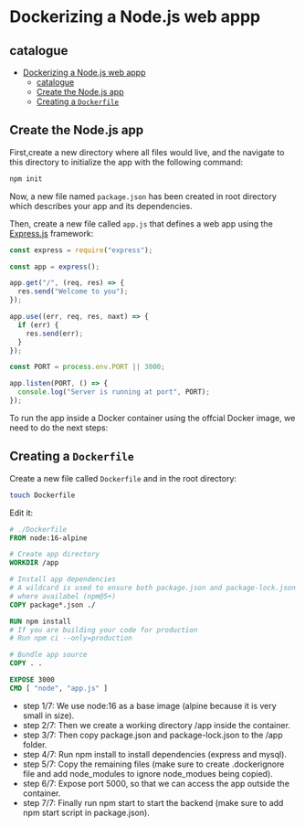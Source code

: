 # Dockerizing a Node.js web appp

## catalogue

- [Dockerizing a Node.js web appp](#dockerizing-a-nodejs-web-appp)
  - [catalogue](#catalogue)
  - [Create the Node.js app](#create-the-nodejs-app)
  - [Creating a `Dockerfile`](#creating-a-dockerfile)

## Create the Node.js app

First,create a new directory where all files would live, and the navigate to this directory to initialize the app with the following command:

```sh
npm init
```

Now, a new file named `package.json` has been created in root directory which describes your app and its dependencies.

Then, create a new file called `app.js` that defines a web app using the [Express.js](https://expressjs.com/) framework:

```js
const express = require("express");

const app = express();

app.get("/", (req, res) => {
  res.send("Welcome to you");
});

app.use((err, req, res, naxt) => {
  if (err) {
    res.send(err);
  }
});

const PORT = process.env.PORT || 3000;

app.listen(PORT, () => {
  console.log("Server is running at port", PORT);
});
```

To run the app inside a Docker container using the offcial Docker image, we need to do the next steps:

## Creating a `Dockerfile`

Create a new file called `Dockerfile` and in the root directory:

```sh
touch Dockerfile
```

Edit it:
```Dockerfile
# ./Dockerfile
FROM node:16-alpine

# Create app directory
WORKDIR /app

# Install app dependencies
# A wildcard is used to ensure both package.json and package-lock.json are copied
# where availabel (npm@5+)
COPY package*.json ./

RUN npm install
# If you are building your code for production
# Run npm ci --only=production

# Bundle app source
COPY . .

EXPOSE 3000
CMD [ "node", "app.js" ]
```

- step 1/7: We use node:16 as a base image (alpine because it is very small in size).
- step 2/7: Then we create a working directory /app inside the container.
- step 3/7: Then copy package.json and package-lock.json to the /app folder.
- step 4/7: Run npm install to install dependencies (express and mysql).
- step 5/7: Copy the remaining files (make sure to create .dockerignore file and add node_modules to ignore node_modues being copied).
- step 6/7: Expose port 5000, so that we can access the app outside the container.
- step 7/7: Finally run npm start to start the backend (make sure to add npm start script in package.json).